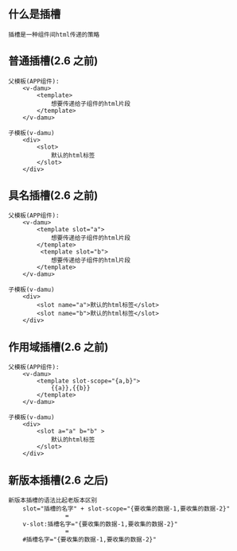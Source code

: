 ## 什么是插槽
    插槽是一种组件间html传递的策略


## 普通插槽(2.6 之前)
    父模板(APP组件):
        <v-damu>
            <template>
                想要传递给子组件的html片段
            </template>
        </v-damu>

    子模板(v-damu)
        <div>
            <slot>
                默认的html标签
            </slot>
        </div>


## 具名插槽(2.6 之前)
    父模板(APP组件):
        <v-damu>
            <template slot="a">
                想要传递给子组件的html片段
            </template>
             <template slot="b">
                想要传递给子组件的html片段
            </template>
        </v-damu>

    子模板(v-damu)
        <div>
            <slot name="a">默认的html标签</slot>
            <slot name="b">默认的html标签</slot>
        </div>


## 作用域插槽(2.6 之前)
    父模板(APP组件):
        <v-damu>
            <template slot-scope="{a,b}">
                {{a}},{{b}}
            </template>
        </v-damu>

    子模板(v-damu)
        <div>
            <slot a="a" b="b" >
                默认的html标签
            </slot>
        </div>


## 新版本插槽(2.6 之后)
    新版本插槽的语法比起老版本区别
        slot="插槽的名字" + slot-scope="{要收集的数据-1,要收集的数据-2}"
                    =
        v-slot:插槽名字="{要收集的数据-1,要收集的数据-2}"
                    =
        #插槽名字="{要收集的数据-1,要收集的数据-2}"